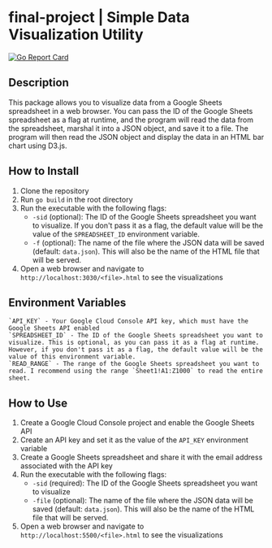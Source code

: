 # final-project | Simple Data Visualization Utility

<!-- Go Report Badge -->

[![Go Report Card](https://goreportcard.com/badge/github.com/euripidean/final-project)](https://goreportcard.com/report/github.com/euripidean/final-project)

<!-- Go Report Badge -->

## Description

This package allows you to visualize data from a Google Sheets spreadsheet in a web browser. You can pass the ID of the Google Sheets spreadsheet as a flag at runtime, and the program will read the data from the spreadsheet, marshal it into a JSON object, and save it to a file. The program will then read the JSON object and display the data in an HTML bar chart using D3.js.

## How to Install

1. Clone the repository
2. Run `go build` in the root directory
3. Run the executable with the following flags:
   - `-sid` (optional): The ID of the Google Sheets spreadsheet you want to visualize. If you don't pass it as a flag, the default value will be the value of the `SPREADSHEET_ID` environment variable.
   - `-f` (optional): The name of the file where the JSON data will be saved (default: `data.json`). This will also be the name of the HTML file that will be served.
4. Open a web browser and navigate to `http://localhost:3030/<file>.html` to see the visualizations

## Environment Variables

```
`API_KEY` - Your Google Cloud Console API key, which must have the Google Sheets API enabled
`SPREADSHEET_ID` - The ID of the Google Sheets spreadsheet you want to visualize. This is optional, as you can pass it as a flag at runtime. However, if you don't pass it as a flag, the default value will be the value of this environment variable.
`READ_RANGE` - The range of the Google Sheets spreadsheet you want to read. I recommend using the range `Sheet1!A1:Z1000` to read the entire sheet.
```

## How to Use

1. Create a Google Cloud Console project and enable the Google Sheets API
2. Create an API key and set it as the value of the `API_KEY` environment variable
3. Create a Google Sheets spreadsheet and share it with the email address associated with the API key
4. Run the executable with the following flags:
   - `-sid` (required): The ID of the Google Sheets spreadsheet you want to visualize
   - `-file` (optional): The name of the file where the JSON data will be saved (default: `data.json`). This will also be the name of the HTML file that will be served.
5. Open a web browser and navigate to `http://localhost:5500/<file>.html` to see the visualizations
